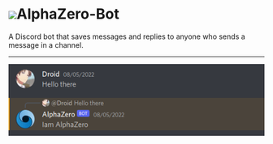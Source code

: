 # <img src="https://upload.wikimedia.org/wikipedia/commons/thumb/c/c3/Python-logo-notext.svg/1200px-Python-logo-notext.svg.png" width="30px">AlphaZero-Bot
A Discord bot that saves messages and replies to anyone who sends a message in a channel.
<hr/>
<img src="alphazero.png">
